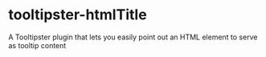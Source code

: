 # tooltipster-htmlTitle
A Tooltipster plugin that lets you easily point out an HTML element to serve as tooltip content
